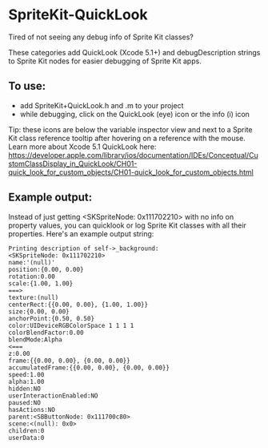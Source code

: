 SpriteKit-QuickLook
===================

Tired of not seeing any debug info of Sprite Kit classes?

These categories add QuickLook (Xcode 5.1+) and debugDescription strings to Sprite Kit nodes for easier debugging of Sprite Kit apps.

To use: 
-------
- add SpriteKit+QuickLook.h and .m to your project
- while debugging, click on the QuickLook (eye) icon or the info (i) icon

Tip: these icons are below the variable inspector view and next to a Sprite Kit class reference tooltip after hovering on a reference with the mouse.
Learn more about Xcode 5.1 QuickLook here: https://developer.apple.com/library/ios/documentation/IDEs/Conceptual/CustomClassDisplay_in_QuickLook/CH01-quick_look_for_custom_objects/CH01-quick_look_for_custom_objects.html

Example output:
------------

Instead of just getting <SKSpriteNode: 0x111702210> with no info on property values, you can quicklook or log Sprite Kit classes with all their properties. 
Here's an example output string:

```
Printing description of self->_background:
<SKSpriteNode: 0x111702210>
name:'(null)'
position:{0.00, 0.00}
rotation:0.00
scale:{1.00, 1.00}
===>
texture:(null)
centerRect:{{0.00, 0.00}, {1.00, 1.00}}
size:{0.00, 0.00}
anchorPoint:{0.50, 0.50}
color:UIDeviceRGBColorSpace 1 1 1 1
colorBlendFactor:0.00
blendMode:Alpha
<===
z:0.00
frame:{{0.00, 0.00}, {0.00, 0.00}}
accumulatedFrame:{{0.00, 0.00}, {0.00, 0.00}}
speed:1.00
alpha:1.00
hidden:NO
userInteractionEnabled:NO
paused:NO
hasActions:NO
parent:<SBButtonNode: 0x111700c80>
scene:<(null): 0x0>
children:0
userData:0
```

